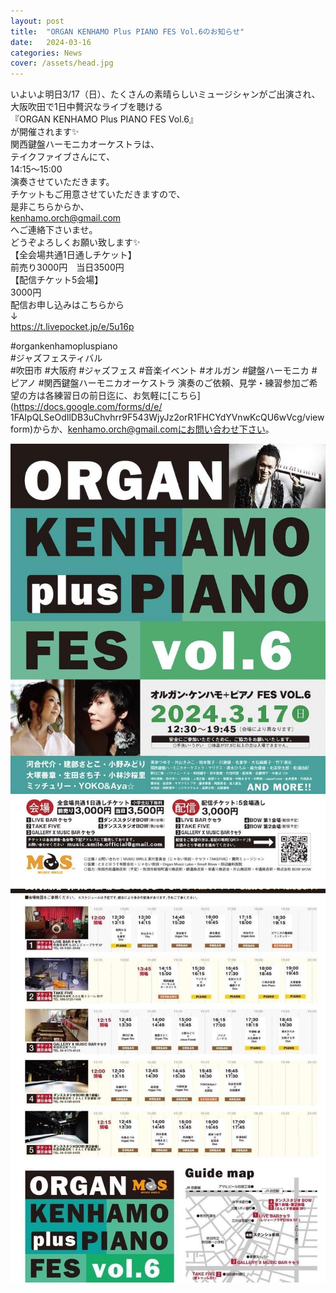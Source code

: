```yaml
---
layout: post
title:  "ORGAN KENHAMO Plus PIANO FES Vol.6のお知らせ"
date:   2024-03-16 
categories: News
cover: /assets/head.jpg
---
```


いよいよ明日3/17（日）、たくさんの素晴らしいミュージシャンがご出演され、  
大阪吹田で1日中贅沢なライブを聴ける  
『ORGAN KENHAMO Plus PIANO FES Vol.6』  
が開催されます✨  
関西鍵盤ハーモニカオーケストラは、  
テイクファイブさんにて、  
14:15〜15:00  
演奏させていただきます。  
チケットもご用意させていただきますので、  
是非こちらからか、  
kenhamo.orch@gmail.com  
へご連絡下さいませ。  
どうぞよろしくお願い致します✨  
【全会場共通1日通しチケット】  
前売り3000円　当日3500円  
【配信チケット5会場】  
3000円  
配信お申し込みはこちらから  
↓  
https://t.livepocket.jp/e/5u16p  
 
  
#organkenhamopluspiano   
#ジャズフェスティバル   
#吹田市 
#大阪府 
#ジャズフェス 
#音楽イベント
#オルガン
#鍵盤ハーモニカ
#ピアノ
#関西鍵盤ハーモニカオーケストラ
演奏のご依頼、見学・練習参加ご希望の方は各練習日の前日迄に、お気軽に[こちら](https://docs.google.com/forms/d/e/  1FAIpQLSeOdIlDB3uChvhrr9F543WjyJz2orR1FHCYdYVnwKcQU6wVcg/viewform)からか、kenhamo.orch@gmail.comにお問い合わせ下さい。 
  
<img border="0" src="/assets/organkenhamo6.jpg">  
<img border="0" src="/assets/organkenhamo6-2.jpg">  
